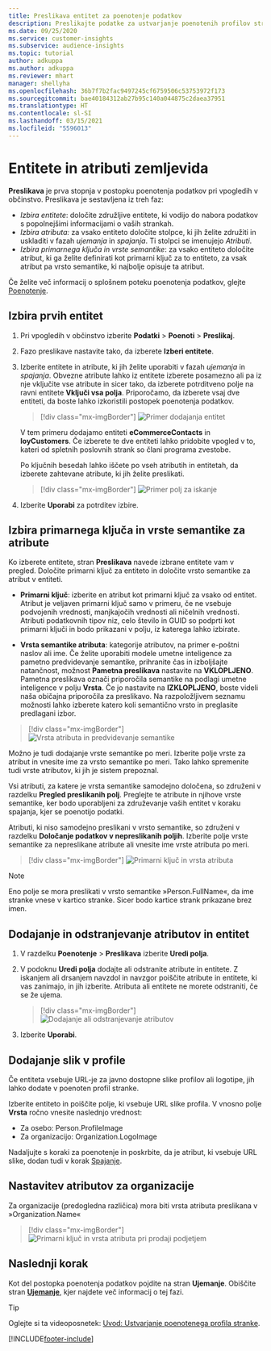 ```yaml
---
title: Preslikava entitet za poenotenje podatkov
description: Preslikajte podatke za ustvarjanje poenotenih profilov strank.
ms.date: 09/25/2020
ms.service: customer-insights
ms.subservice: audience-insights
ms.topic: tutorial
author: adkuppa
ms.author: adkuppa
ms.reviewer: mhart
manager: shellyha
ms.openlocfilehash: 36b7f7b2fac9497245cf6759506c53753972f173
ms.sourcegitcommit: bae40184312ab27b95c140a044875c2daea37951
ms.translationtype: HT
ms.contentlocale: sl-SI
ms.lasthandoff: 03/15/2021
ms.locfileid: "5596013"
---
```

# <a name="map-entities-and-attributes"></a>Entitete in atributi zemljevida

**Preslikava** je prva stopnja v postopku poenotenja podatkov pri vpogledih v občinstvo. Preslikava je sestavljena iz treh faz:

- *Izbira entitete*: določite združljive entitete, ki vodijo do nabora podatkov s popolnejšimi informacijami o vaših strankah.
- *Izbira atributa:* za vsako entiteto določite stolpce, ki jih želite združiti in uskladiti v fazah *ujemanja* in *spajanja*. Ti stolpci se imenujejo *Atributi*.
- *Izbira primarnega ključa in vrste semantike*: za vsako entiteto določite atribut, ki ga želite definirati kot primarni ključ za to entiteto, za vsak atribut pa vrsto semantike, ki najbolje opisuje ta atribut.

Če želite več informacij o splošnem poteku poenotenja podatkov, glejte [Poenotenje](data-unification.md).

## <a name="select-the-first-entities"></a>Izbira prvih entitet

1. Pri vpogledih v občinstvo izberite **Podatki** > **Poenoti** > **Preslikaj**.

2. Fazo preslikave nastavite tako, da izberete **Izberi entitete**.

3. Izberite entitete in atribute, ki jih želite uporabiti v fazah *ujemanja* in *spajanja*. Obvezne atribute lahko iz entitete izberete posamezno ali pa iz nje vključite vse atribute in sicer tako, da izberete potrditveno polje na ravni entitete **Vključi vsa polja**. Priporočamo, da izberete vsaj dve entiteti, da boste lahko izkoristili postopek poenotenja podatkov.

   > [!div class="mx-imgBorder"]
   > ![Primer dodajanja entitet](media/data-manager-configure-map-add-entities-example.png "Primer dodajanja entitet")

   V tem primeru dodajamo entiteti **eCommerceContacts** in **loyCustomers**. Če izberete te dve entiteti lahko pridobite vpogled v to, kateri od spletnih poslovnih strank so člani programa zvestobe.
   
   Po ključnih besedah lahko iščete po vseh atributih in entitetah, da izberete zahtevane atribute, ki jih želite preslikati.
   
     > [!div class="mx-imgBorder"]
   > ![Primer polj za iskanje](media/data-manager-configure-map-search-fields-example.png "Primer polj za iskanje")

4. Izberite **Uporabi** za potrditev izbire.

## <a name="select-primary-key-and-semantic-type-for-attributes"></a>Izbira primarnega ključa in vrste semantike za atribute

Ko izberete entitete, stran **Preslikava** navede izbrane entitete vam v pregled. Določite primarni ključ za entiteto in določite vrsto semantike za atribut v entiteti.

- **Primarni ključ**: izberite en atribut kot primarni ključ za vsako od entitet. Atribut je veljaven primarni ključ samo v primeru, če ne vsebuje podvojenih vrednosti, manjkajočih vrednosti ali ničelnih vrednosti. Atributi podatkovnih tipov niz, celo število in GUID so podprti kot primarni ključi in bodo prikazani v polju, iz katerega lahko izbirate.

- **Vrsta semantike atributa**: kategorije atributov, na primer e-poštni naslov ali ime. Če želite uporabiti modele umetne inteligence za pametno predvidevanje semantike, prihranite čas in izboljšajte natančnost, možnost **Pametna preslikava** nastavite na **VKLOPLJENO**. Pametna preslikava označi priporočila semantike na podlagi umetne inteligence v polju **Vrsta**. Če jo nastavite na **IZKLOPLJENO**, boste videli naša običajna priporočila za preslikavo. Na razpoložljivem seznamu možnosti lahko izberete katero koli semantično vrsto in preglasite predlagani izbor.

> [!div class="mx-imgBorder"]
> ![Vrsta atributa in predvidevanje semantike](media/data-manager-configure-map-add-attributes-semantic-prediction.png "Vrsta atributa in predvidevanje semantike")

Možno je tudi dodajanje vrste semantike po meri. Izberite polje vrste za atribut in vnesite ime za vrsto semantike po meri. Tako lahko spremenite tudi vrste atributov, ki jih je sistem prepoznal.

Vsi atributi, za katere je vrsta semantike samodejno določena, so združeni v razdelku **Pregled preslikanih polj**. Preglejte te atribute in njihove vrste semantike, ker bodo uporabljeni za združevanje vaših entitet v koraku spajanja, kjer se poenotijo podatki.

Atributi, ki niso samodejno preslikani v vrsto semantike, so združeni v razdelku **Določanje podatkov v nepreslikanih poljih**. Izberite polje vrste semantike za nepreslikane atribute ali vnesite ime vrste atributa po meri.

> [!div class="mx-imgBorder"]
> ![Primarni ključ in vrsta atributa](media/data-manager-configure-map-add-attributes.png "Primarni ključ in vrsta atributa")

> [!NOTE]
> Eno polje se mora preslikati v vrsto semantike »Person.FullName«, da ime stranke vnese v kartico stranke. Sicer bodo kartice strank prikazane brez imen. 

## <a name="add-and-remove-attributes-and-entities"></a>Dodajanje in odstranjevanje atributov in entitet

1. V razdelku **Poenotenje** > **Preslikava** izberite **Uredi polja**.

2. V podoknu **Uredi polja** dodajte ali odstranite atribute in entitete. Z iskanjem ali drsanjem navzdol in navzgor poiščite atribute in entitete, ki vas zanimajo, in jih izberite. Atributa ali entitete ne morete odstraniti, če se že ujema.

   > [!div class="mx-imgBorder"]
   > ![Dodajanje ali odstranjevanje atributov](media/configure-data-map-edit.png "Dodajanje ali odstranjevanje atributov")

3. Izberite **Uporabi**.

## <a name="add-images-to-profiles"></a>Dodajanje slik v profile

Če entiteta vsebuje URL-je za javno dostopne slike profilov ali logotipe, jih lahko dodate v poenoten profil stranke.

Izberite entiteto in poiščite polje, ki vsebuje URL slike profila. V vnosno polje **Vrsta** ročno vnesite naslednjo vrednost: 
- Za osebo: Person.ProfileImage
- Za organizacijo: Organization.LogoImage

Nadaljujte s koraki za poenotenje in poskrbite, da je atribut, ki vsebuje URL slike, dodan tudi v korak [Spajanje](merge-entities.md).

## <a name="set-attributes-for-organizations"></a>Nastavitev atributov za organizacije

Za organizacije (predogledna različica) mora biti vrsta atributa preslikana v »Organization.Name«
> [!div class="mx-imgBorder"]
> ![Primarni ključ in vrsta atributa pri prodaji podjetjem](media/configure-data-map-edit-b2b.png "Primarni ključ in vrsta atributa pri prodaji podjetjem")

## <a name="next-step"></a>Naslednji korak

Kot del postopka poenotenja podatkov pojdite na stran **Ujemanje**. Obiščite stran [**Ujemanje**](match-entities.md), kjer najdete več informacij o tej fazi.

> [!TIP]
> Oglejte si ta videoposnetek: [Uvod: Ustvarjanje poenotenega profila stranke](https://youtu.be/oBfGEhucAxs).


[!INCLUDE[footer-include](../includes/footer-banner.md)]